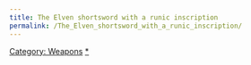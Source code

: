 ```yaml
---
title: The Elven shortsword with a runic inscription
permalink: /The_Elven_shortsword_with_a_runic_inscription/
---
```


[Category: Weapons](Category:_Weapons "wikilink")
[\*](Category:_Piercing_weapons "wikilink")